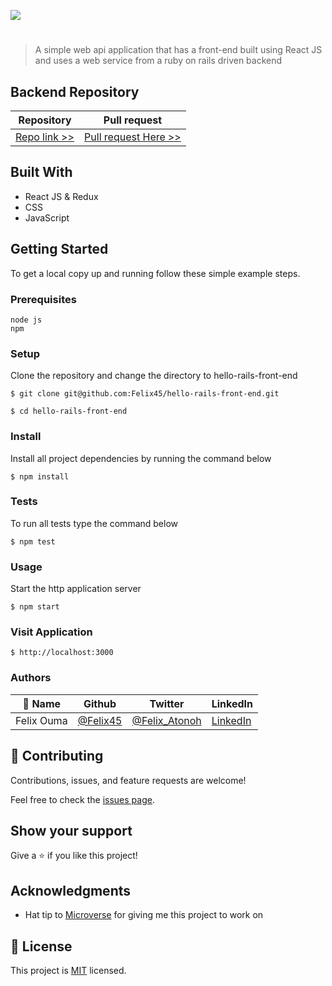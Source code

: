 ![](https://img.shields.io/badge/Microverse-blueviolet)

# 

> A simple web api application that has a front-end built using React JS and uses a web service from a ruby on rails driven backend

## Backend Repository

| Repository | Pull request |
|------------|------------|
|[Repo link >>](https://github.com/Felix45/hello-rails-back-end)|[Pull request Here >>](https://github.com/Felix45/hello-rails-back-end/pull/1)|

## Built With

- React JS & Redux
- CSS
- JavaScript

## Getting Started

To get a local copy up and running follow these simple example steps.

### Prerequisites
```
node js
npm

```
### Setup
Clone the repository and change the directory to hello-rails-front-end

``` 
$ git clone git@github.com:Felix45/hello-rails-front-end.git

$ cd hello-rails-front-end

```

### Install
Install all project dependencies by running the command below
 
``` 
$ npm install
```

### Tests
To run all tests type the command below
 
``` 
$ npm test
```

### Usage
Start the http application server
``` 
$ npm start
```

### Visit Application
```
$ http://localhost:3000
```


### Authors

| 👤 Name | Github | Twitter | LinkedIn |
|------|--------|---------|----------|
|Felix Ouma|[@Felix45](https://github.com/Felix45)|[@Felix_Atonoh](https://twitter.com/Felix_Atonoh)|[LinkedIn](https://www.linkedin.com/in/felix-ouma-639766b0/)|


## 🤝 Contributing

Contributions, issues, and feature requests are welcome!

Feel free to check the [issues page](https://github.com/Felix45/hello-rails-front-end/issues).

## Show your support

Give a ⭐️ if you like this project!

## Acknowledgments

- Hat tip to [Microverse](https://bit.ly/MicroverseTN) for giving me this project to work on


## 📝 License

This project is [MIT](./LICENSE) licensed.
